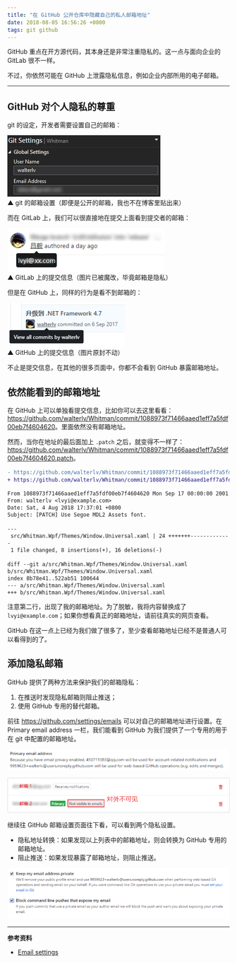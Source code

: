 ```yaml
---
title: "在 GitHub 公开仓库中隐藏自己的私人邮箱地址"
date: 2018-08-05 16:56:26 +0800
tags: git github
---
```


GitHub 重点在开方源代码，其本身还是非常注重隐私的。这一点与面向企业的 GitLab 很不一样。

不过，你依然可能在 GitHub 上泄露隐私信息，例如企业内部所用的电子邮箱。

---

## GitHub 对个人隐私的尊重

git 的设定，开发者需要设置自己的邮箱：

![git 的邮箱设置](/static/posts/2018-08-05-14-56-56.png)  
▲ git 的邮箱设置（即便是公开的邮箱，我也不在博客里贴出来）

而在 GitLab 上，我们可以很直接地在提交上面看到提交者的邮箱：

![GitLab 上的提交信息](/static/posts/2018-08-05-14-49-29.png)  
▲ GitLab 上的提交信息（图片已被魔改，毕竟邮箱是隐私）

但是在 GitHub 上，同样的行为是看不到邮箱的：

![GitHub 上的提交信息](/static/posts/2018-08-05-14-59-22.png)  
▲ GitHub 上的提交信息（图片原封不动）

不止是提交信息，在其他的很多页面中，你都不会看到 GitHub 暴露邮箱地址。

## 依然能看到的邮箱地址

在 GitHub 上可以单独看提交信息，比如你可以去这里看看：<https://github.com/walterlv/Whitman/commit/1088973f71466aaed1eff7a5fdf00eb7f4604620>。里面依然没有邮箱地址。

然而，当你在地址的最后面加上 `.patch` 之后，就变得不一样了：<https://github.com/walterlv/Whitman/commit/1088973f71466aaed1eff7a5fdf00eb7f4604620.patch>。

```diff
- https://github.com/walterlv/Whitman/commit/1088973f71466aaed1eff7a5fdf00eb7f4604620
+ https://github.com/walterlv/Whitman/commit/1088973f71466aaed1eff7a5fdf00eb7f4604620.patch
```

```
From 1088973f71466aaed1eff7a5fdf00eb7f4604620 Mon Sep 17 00:00:00 2001
From: walterlv <lvyi@example.com>
Date: Sat, 4 Aug 2018 17:37:01 +0800
Subject: [PATCH] Use Segoe MDL2 Assets font.

---
 src/Whitman.Wpf/Themes/Window.Universal.xaml | 24 +++++++-------------
 1 file changed, 8 insertions(+), 16 deletions(-)

diff --git a/src/Whitman.Wpf/Themes/Window.Universal.xaml b/src/Whitman.Wpf/Themes/Window.Universal.xaml
index 8b78e41..522ab51 100644
--- a/src/Whitman.Wpf/Themes/Window.Universal.xaml
+++ b/src/Whitman.Wpf/Themes/Window.Universal.xaml
```

注意第二行，出现了我的邮箱地址。为了脱敏，我将内容替换成了 `lvyi@example.com`；如果你想看真正的邮箱地址，请前往真实的网页查看。

GitHub 在这一点上已经为我们做了很多了，至少查看邮箱地址已经不是普通人可以看得到的了。

## 添加隐私邮箱

GitHub 提供了两种方法来保护我们的邮箱隐私：

1. 在推送时发现隐私邮箱则阻止推送；
1. 使用 GitHub 专用的替代邮箱。

前往 <https://github.com/settings/emails> 可以对自己的邮箱地址进行设置。在 Primary email address 一栏，我们能看到 GitHub 为我们提供了一个专用的用于在 git 中配置的邮箱地址。

![Primary email address](/static/posts/2018-08-05-16-45-54.png)

![邮箱列表](/static/posts/2018-08-05-16-43-46.png)

继续往 GitHub 邮箱设置页面往下看，可以看到两个隐私设置。

- 隐私地址转换：如果发现以上列表中的邮箱地址，则会转换为 GitHub 专用的邮箱地址。
- 阻止推送：如果发现暴露了邮箱地址，则阻止推送。

![隐私设置](/static/posts/2018-08-05-16-51-15.png)

---

**参考资料**

- [Email settings](https://github.com/settings/emails)
